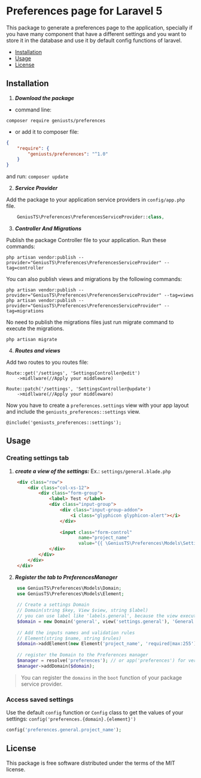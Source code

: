 # Preferences page for Laravel 5

This package to generate a preferences page to the application,
specially if you have many component that have a different settings 
and you want to store it in the database and use it by default config
functions of laravel.

- [Installation](#installation)
- [Usage](#usage)
- [License](#license)

## Installation

1. ***Download the package***
 
 * command line:

`composer require geniusts/preferences`

* or add it to composer file:

```json
{
    "require": {
        "geniusts/preferences": "^1.0"
    }
}
```
and run:
`composer update`

2. ***Service Provider***

Add the package to your application service providers in `config/app.php` file.

```php
    GeniusTS\Preferences\PreferencesServiceProvider::class,
```

3. ***Controller And Migrations***

Publish the package Controller file to your application. Run these commands:

    php artisan vendor:publish --provider="GeniusTS\Preferences\PreferencesServiceProvider" --tag=controller
   
You can also publish views and migrations by the following commands:

    php artisan vendor:publish --provider="GeniusTS\Preferences\PreferencesServiceProvider" --tag=views
    php artisan vendor:publish --provider="GeniusTS\Preferences\PreferencesServiceProvider" --tag=migrations

No need to publish the migrations files just run migrate command to execute the migrations.

    php artisan migrate

4. ***Routes and views***

Add two routes to you routes file:
    
    Route::get('/settings', 'SettingsController@edit')
        ->midllware(//Apply your middleware)
        
    Route::patch('/settings', 'SettingsController@update')
        ->midllware(//Apply your middleware)
        
Now you have to create a `preferences.settings` view with your app layout
and include the `geniusts_preferences::settings` view.

    @include('geniusts_preferences::settings');

## Usage

### Creating settings tab

1. ***create a view of the settings:***
Ex.: `settings/general.blade.php`

```html
    <div class="row">
        <div class="col-xs-12">
            <div class="form-group">
                <label> Test </label>
                <div class="input-group">
                    <div class="input-group-addon">
                        <i class="glyphicon glyphicon-alert"></i>
                    </div>
    
                    <input class="form-control" 
                           name="project_name"
                           value="{{ \GeniusTS\Preferences\Models\Setting::findBySlugOrNew('project_name')->value }}">
                </div>
            </div>
        </div>
    </div>
```

2. ***Register the tab to PreferencesManager*** 

```php
    use GeniusTS\Preferences\Models\Domain;
    use GeniusTS\Preferences\Models\Element;
    
    // Create a settings Domain
    // Domain(string $key, View $view, string $label)
    // you can use label like 'labels.general', because the view execute "trans" function
    $domain = new Domain('general', view('settings.general'), 'General');
    
    // Add the inputs names and validation rules
    // Element(string $name, string $rules)
    $domain->addElement(new Element('project_name', 'required|max:255'));
    
    // register the Domain to the Preferences manager
    $manager = resolve('preferences'); // or app('preferences') for versions older than 5.3
    $manager->addDomain($domain);
```
 
> You can register the `domains` in the `boot` function of your
 package service provider.

### Access saved settings

Use the default `config` function or `Config` class to get the values of 
your settings: `config('preferences.{domain}.{element}')`

```php
config('preferences.general.project_name');
```

## License

This package is free software distributed under the terms of the MIT license.
